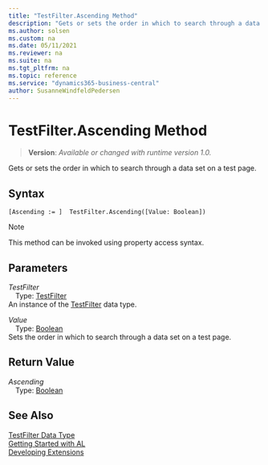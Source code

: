 ```yaml
---
title: "TestFilter.Ascending Method"
description: "Gets or sets the order in which to search through a data set on a test page."
ms.author: solsen
ms.custom: na
ms.date: 05/11/2021
ms.reviewer: na
ms.suite: na
ms.tgt_pltfrm: na
ms.topic: reference
ms.service: "dynamics365-business-central"
author: SusanneWindfeldPedersen
---
```

[//]: # (START>DO_NOT_EDIT)
[//]: # (IMPORTANT:Do not edit any of the content between here and the END>DO_NOT_EDIT.)
[//]: # (Any modifications should be made in the .xml files in the ModernDev repo.)
# TestFilter.Ascending Method
> **Version**: _Available or changed with runtime version 1.0._

Gets or sets the order in which to search through a data set on a test page.


## Syntax
```
[Ascending := ]  TestFilter.Ascending([Value: Boolean])
```
> [!NOTE]
> This method can be invoked using property access syntax.
## Parameters
*TestFilter*  
&emsp;Type: [TestFilter](testfilter-data-type.md)  
An instance of the [TestFilter](testfilter-data-type.md) data type.

*Value*  
&emsp;Type: [Boolean](../boolean/boolean-data-type.md)  
Sets the order in which to search through a data set on a test page.  


## Return Value
*Ascending*  
&emsp;Type: [Boolean](../boolean/boolean-data-type.md)  



[//]: # (IMPORTANT: END>DO_NOT_EDIT)
## See Also
[TestFilter Data Type](testfilter-data-type.md)  
[Getting Started with AL](../../devenv-get-started.md)  
[Developing Extensions](../../devenv-dev-overview.md)